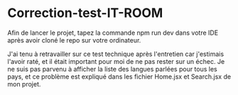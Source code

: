 # Correction-test-IT-ROOM

Afin de lancer le projet, tapez la commande npm run dev dans votre IDE après avoir cloné le repo sur votre ordinateur.

J'ai tenu à retravailler sur ce test technique après l'entretien car j'estimais l'avoir raté, et il était important pour moi de ne pas rester sur un échec.
Je ne suis pas parvenu à afficher la liste des langues parlées pour tous les pays, et ce problème est expliqué dans les fichier Home.jsx et Search.jsx de mon projet.

